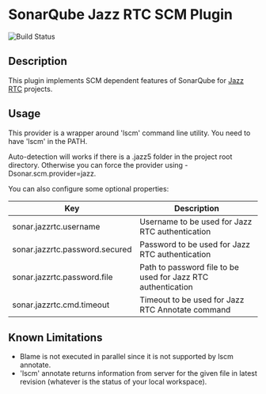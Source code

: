 SonarQube Jazz RTC SCM Plugin
=============================
![Build Status](https://github.com/troosan/sonar-scm-jazzrtc/workflows/CI%20build/badge.svg)

## Description
This plugin implements SCM dependent features of SonarQube for [Jazz RTC](https://jazz.net/library/LearnItem.jsp?href=content/docs/rtc1.0-capabilities/scm.html) projects.

## Usage
This provider is a wrapper around 'lscm' command line utility. You need to have 'lscm' in the PATH.

Auto-detection will works if there is a .jazz5 folder in the project root directory. Otherwise you can force the provider using -Dsonar.scm.provider=jazz.

You can also configure some optional properties:

| Key | Description |
| --- | ----------- |
| sonar.jazzrtc.username | Username to be used for Jazz RTC authentication |
| sonar.jazzrtc.password.secured | Password to be used for Jazz RTC authentication |
| sonar.jazzrtc.password.file | Path to password file to be used for Jazz RTC authentication |
| sonar.jazzrtc.cmd.timeout | Timeout to be used for Jazz RTC Annotate command |

## Known Limitations
* Blame is not executed in parallel since it is not supported by lscm annotate.
* 'lscm' annotate returns information from server for the given file in latest revision (whatever is the status of your local workspace).
